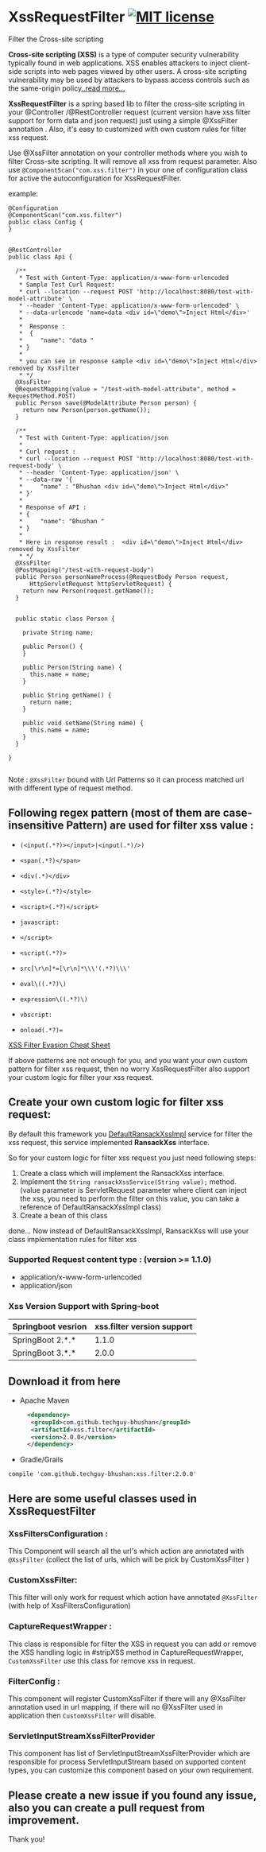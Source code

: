 # XssRequestFilter [![MIT license](https://img.shields.io/badge/license-GPL_3.0-yellow.svg)](https://github.com/techguy-bhushan/XssRequestFilters/blob/master/LICENSE)

Filter the Cross-site scripting

__Cross-site scripting (XSS)__ is a type of computer security vulnerability typically found in web applications. XSS enables attackers to inject client-side scripts into web pages viewed by other users. A cross-site scripting vulnerability may be used by attackers to bypass access controls such as the same-origin policy[..read more...](https://en.wikipedia.org/wiki/Cross-site_scripting)


__XssRequestFilter__ is a spring based lib to filter the cross-site scripting in your @Controller /@RestController request (current version have xss filter support for form data and json request) just using a simple @XssFilter annotation . Also, it's easy to customized with own custom rules for filter xss request.


Use @XssFilter annotation on your controller methods where you wish to filter  Cross-site scripting.
It will remove all xss from request parameter. Also use  `@ComponentScan("com.xss.filter")` in your one of configuration class for active the autoconfiguration for XssRequestFilter.

example:
```
@Configuration
@ComponentScan("com.xss.filter")
public class Config {
}

````


```

@RestController
public class Api {

  /**
   * Test with Content-Type: application/x-www-form-urlencoded
   * Sample Test Curl Request:
   * curl --location --request POST 'http://localhost:8080/test-with-model-attribute' \
   * --header 'Content-Type: application/x-www-form-urlencoded' \
   * --data-urlencode 'name=data <div id=\"demo\">Inject Html</div>'
   *
   *  Response :
   *  {
   *     "name": "data "
   * }
   *
   * you can see in response sample <div id=\"demo\">Inject Html</div> removed by XssFilter
   * */
  @XssFilter
  @RequestMapping(value = "/test-with-model-attribute", method = RequestMethod.POST)
  public Person save(@ModelAttribute Person person) {
    return new Person(person.getName());
  }

  /**
   * Test with Content-Type: application/json
   *
   * Curl request :
   * curl --location --request POST 'http://localhost:8080/test-with-request-body' \
   * --header 'Content-Type: application/json' \
   * --data-raw '{
   *     "name" : "Bhushan <div id=\"demo\">Inject Html</div>"
   * }'
   *
   * Response of API :
   * {
   *     "name": "Bhushan "
   * }
   *
   * Here in response result :  <div id=\"demo\">Inject Html</div> removed by XssFilter
   * */
  @XssFilter
  @PostMapping("/test-with-request-body")
  public Person personNameProcess(@RequestBody Person request,
      HttpServletRequest httpServletRequest) {
    return new Person(request.getName());
  }


  public static class Person {

    private String name;

    public Person() {
    }

    public Person(String name) {
      this.name = name;
    }

    public String getName() {
      return name;
    }

    public void setName(String name) {
      this.name = name;
    }
  }

}


```


Note : `@XssFilter` bound with Url Patterns so it can process matched url with different type of request method.
 
 
## Following regex pattern (most of them are case-insensitive Pattern) are used for filter xss value :

* `(<input(.*?)></input>|<input(.*)/>)`

* `<span(.*?)</span>`

* `<div(.*)</div>`

* `<style>(.*?)</style>`

* `<script>(.*?)</script>`

* `javascript:`

* `</script>`

* `<script(.*?)>`

* `src[\r\n]*=[\r\n]*\\\'(.*?)\\\'`

* `eval\((.*?)\)`

* `expression\((.*?)\)`

* `vbscript:`

* `onload(.*?)=`

[XSS Filter Evasion Cheat Sheet](https://www.owasp.org/index.php/XSS_Filter_Evasion_Cheat_Sheet)

If above patterns are not enough for you, and you want your own custom pattern for filter xss request, then no worry XssRequestFilter also support 
your custom logic for filter your xss request.

## Create your own custom logic for filter xss request:

By default this framework you [DefaultRansackXssImpl](https://github.com/techguy-bhushan/XssRequestFilters/blob/master/src/main/java/com/xss/filters/service/DefaultRansackXssImpl.java)
service for filter the xss request, this service implemented **RansackXss** interface.

So for your custom logic for filter xss request you just need following steps:
1. Create a class which will implement the RansackXss interface.
2. Implement the `String ransackXssService(String value);` method. (value parameter is ServletRequest parameter where client can inject the xss, you need to perform the filter on this value, you can take a reference of DefaultRansackXssImpl class)
3. Create a bean of this class 

done... Now instead of DefaultRansackXssImpl, RansackXss will use your class implementation rules for filter xss

### Supported Request content type : (version >= 1.1.0)
* application/x-www-form-urlencoded
* application/json

### Xss Version Support with Spring-boot 
| Springboot vesrion | xss.filter version support |
|--------------------|----------------------------|
| SpringBoot 2.\*.*  | 1.1.0                      |
| SpringBoot 3.\*.*  | 2.0.0                      |

## Download it from here  

* Apache Maven  
  ```xml
    <dependency>
     <groupId>com.github.techguy-bhushan</groupId>
     <artifactId>xss.filter</artifactId>
     <version>2.0.0</version>
    </dependency> 
  ```
 
 * Gradle/Grails
 
 `compile 'com.github.techguy-bhushan:xss.filter:2.0.0'`

  
## Here are some useful classes used in XssRequestFilter

### XssFiltersConfiguration :
 This Component will search all the url's which action are annotated with `@XssFilter` (collect the list of urls, which will be pick by CustomXssFilter )
 
### CustomXssFilter:
 This filter will only work for request which action have annotated `@XssFilter` (with help of XssFiltersConfiguration)
 
### CaptureRequestWrapper :
 This class is responsible for filter the XSS in request you can add or remove the XSS handling logic in #stripXSS method  in CaptureRequestWrapper,  `CustomXssFilter` use this class for remove xss in request.
 
### FilterConfig : 
  This component will register CustomXssFilter if there will any @XssFilter annotation used in url mapping, if there will no @XssFilter used in application then `CustomXssFilter` will disable.

### ServletInputStreamXssFilterProvider
 This component has list of ServletInputStreamXssFilterProvider which are responsible for process ServletInputStream based on supported content types, you can customize this component based on your own requirement.
  
  
   
## Please create a new issue if you found any issue, also you can create a pull request from improvement. 

Thank you!
 
